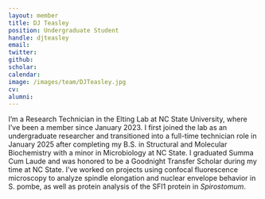```yaml
---
layout: member
title: DJ Teasley
position: Undergraduate Student
handle: djteasley
email:
twitter:
github:
scholar:
calendar:
image: /images/team/DJTeasley.jpg
cv:
alumni: 
---
```




I’m a Research Technician in the Elting Lab at NC State University, where I’ve been a member since January 2023. I first joined the lab as an undergraduate researcher and transitioned into a full-time technician role in January 2025 after completing my B.S. in Structural and Molecular Biochemistry with a minor in Microbiology at NC State. I graduated Summa Cum Laude and was honored to be a Goodnight Transfer Scholar during my time at NC State. I’ve worked on projects using confocal fluorescence microscopy to analyze spindle elongation and nuclear envelope behavior in S. pombe, as well as protein analysis of the SFI1 protein in _Spirostomum_.